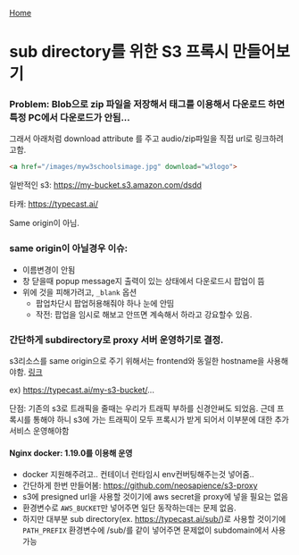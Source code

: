 [Home](/README.md)

# sub directory를 위한 S3 프록시 만들어보기

### Problem: Blob으로 zip 파일을 저장해서 <a>태그를 이용해서 다운로드 하면 특정 PC에서 다운로드가 안됨...

그래서 아래처럼 download attribute 를 주고 audio/zip파일을 직접 url로 링크하려고함.

```html
<a href="/images/myw3schoolsimage.jpg" download="w3logo">
```

일반적인 s3: https://my-bucket.s3.amazon.com/dsdd

타캐: https://typecast.ai/

Same origin이 아님.



### same origin이 아닐경우 이슈:

* 이름변경이 안됨
* 창 닫을때 popup message지 출력이 있는 상태에서 다운로드시 팝업이 뜸
* 위에 것을 피해가려고, `_blank` 옵션
  * 팝업차단시 팝업허용해줘야 하나 눈에 안띰
  * 작전: 팝업을 임시로 해보고 안뜨면 계속해서 하라고 강요할수 있음.



### 간단하게 subdirectory로 proxy 서버 운영하기로 결정.

s3리소스를 same origin으로 주기 위해서는 frontend와 동일한 hostname을 사용해야함. [링크](https://developer.mozilla.org/ko/docs/Web/Security/Same-origin_policy)

ex) https://typecast.ai/my-s3-bucket/...

단점: 기존의 s3로 트래픽을 줄때는 우리가 트래픽 부하를 신경안써도 되었음. 근데 프록시를 통해야 하니 s3에 가는 트래픽이 모두 프록시가 받게 되어서 이부분에 대한 추가 서비스 운영해야함

#### Nginx docker: 1.19.0를 이용해 운영

* docker 지원해주려고.. 컨테이너 런타임시 env컨버팅해주는것 넣어줌.. 
* 간단하게 한번 만들어봄: https://github.com/neosapience/s3-proxy
* s3에 presigned url을 사용할 것이기에 aws secret을 proxy에 넣을 필요는 없음
* 환경변수로 `AWS_BUCKET`만 넣어주면 일단 동작하는데는 문제 없음.
* 하지만 대부분 sub directory(ex. https://typecast.ai/sub/)로 사용할 것이기에 `PATH_PREFIX` 환경변수에 /sub/를 같이 넣어주면 문제없이 subdomain에서 사용가능

